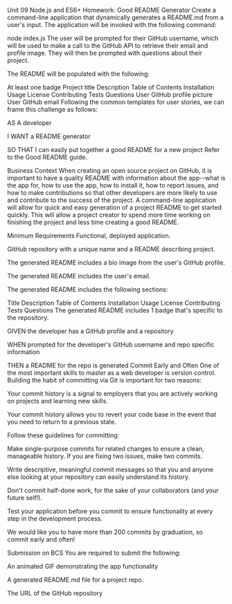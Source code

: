 Unit 09 Node.js and ES6+ Homework: Good README Generator
Create a command-line application that dynamically generates a README.md from a user's input. The application will be invoked with the following command:

node index.js
The user will be prompted for their GitHub username, which will be used to make a call to the GitHub API to retrieve their email and profile image. They will then be prompted with questions about their project.

The README will be populated with the following:

At least one badge
Project title
Description
Table of Contents
Installation
Usage
License
Contributing
Tests
Questions
User GitHub profile picture
User GitHub email
Following the common templates for user stories, we can frame this challenge as follows:

AS A developer

I WANT a README generator

SO THAT I can easily put together a good README for a new project
Refer to the Good README guide.

Business Context
When creating an open source project on GitHub, it is important to have a quality README with information about the app--what is the app for, how to use the app, how to install it, how to report issues, and how to make contributions so that other developers are more likely to use and contribute to the success of the project. A command-line application will allow for quick and easy generation of a project README to get started quickly. This will allow a project creator to spend more time working on finishing the project and less time creating a good README.

Minimum Requirements
Functional, deployed application.

GitHub repository with a unique name and a README describing project.

The generated README includes a bio image from the user's GitHub profile.

The generated README includes the user's email.

The generated README includes the following sections:

Title
Description
Table of Contents
Installation
Usage
License
Contributing
Tests
Questions
The generated README includes 1 badge that's specific to the repository.

GIVEN the developer has a GitHub profile and a repository

WHEN prompted for the developer's GitHub username and repo specific information

THEN a README for the repo is generated
Commit Early and Often
One of the most important skills to master as a web developer is version control. Building the habit of committing via Git is important for two reasons:

Your commit history is a signal to employers that you are actively working on projects and learning new skills.

Your commit history allows you to revert your code base in the event that you need to return to a previous state.

Follow these guidelines for committing:

Make single-purpose commits for related changes to ensure a clean, manageable history. If you are fixing two issues, make two commits.

Write descriptive, meaningful commit messages so that you and anyone else looking at your repository can easily understand its history.

Don't commit half-done work, for the sake of your collaborators (and your future self!).

Test your application before you commit to ensure functionality at every step in the development process.

We would like you to have more than 200 commits by graduation, so commit early and often!

Submission on BCS
You are required to submit the following:

An animated GIF demonstrating the app functionality

A generated README.md file for a project repo.

The URL of the GitHub repository